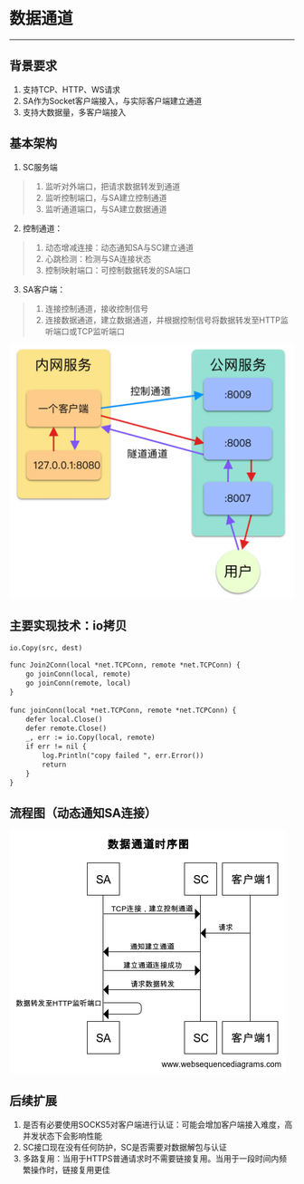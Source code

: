 # 数据通道
---

## 背景要求
1. 支持TCP、HTTP、WS请求
2. SA作为Socket客户端接入，与实际客户端建立通道
3. 支持大数据量，多客户端接入

## 基本架构
1. SC服务端
> 1. 监听对外端口，把请求数据转发到通道
> 2. 监听控制端口，与SA建立控制通道
> 3. 监听通道端口，与SA建立数据通道
2. 控制通道：
> 1. 动态增减连接：动态通知SA与SC建立通道
> 2. 心跳检测：检测与SA连接状态
> 3. 控制映射端口：可控制数据转发的SA端口
3. SA客户端：
> 1. 连接控制通道，接收控制信号
> 1. 连接数据通道，建立数据通道，并根据控制信号将数据转发至HTTP监听端口或TCP监听端口

![通道架构](images/architecture.png)

## 主要实现技术：io拷贝
``` golang
io.Copy(src, dest)
``` 
``` golang
func Join2Conn(local *net.TCPConn, remote *net.TCPConn) {
	go joinConn(local, remote)
	go joinConn(remote, local)
}

func joinConn(local *net.TCPConn, remote *net.TCPConn) {
	defer local.Close()
	defer remote.Close()
	_, err := io.Copy(local, remote)
	if err != nil {
		log.Println("copy failed ", err.Error())
		return
	}
}
``` 

## 流程图（动态通知SA连接）
![时序图](images/sequence.png)

## 后续扩展
1. 是否有必要使用SOCKS5对客户端进行认证：可能会增加客户端接入难度，高并发状态下会影响性能
2. SC接口现在没有任何防护，SC是否需要对数据解包与认证
3. 多路复用：当用于HTTPS普通请求时不需要链接复用。当用于一段时间内频繁操作时，链接复用更佳
